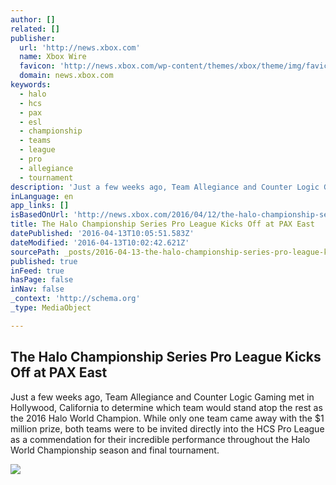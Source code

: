 ```yaml
---
author: []
related: []
publisher:
  url: 'http://news.xbox.com'
  name: Xbox Wire
  favicon: 'http://news.xbox.com/wp-content/themes/xbox/theme/img/favicons/favicon.ico'
  domain: news.xbox.com
keywords:
  - halo
  - hcs
  - pax
  - esl
  - championship
  - teams
  - league
  - pro
  - allegiance
  - tournament
description: 'Just a few weeks ago, Team Allegiance and Counter Logic Gaming met in Hollywood, California to determine which team would stand atop the rest as the 2016 Halo World Champion. While only one team came away with the $1 million prize, both teams were to be invited directly into the HCS Pro League as a commendation for their incredible performance throughout the Halo World Championship season and final tournament.'
inLanguage: en
app_links: []
isBasedOnUrl: 'http://news.xbox.com/2016/04/12/the-halo-championship-series-pro-league-kicks-off-at-pax-east/'
title: The Halo Championship Series Pro League Kicks Off at PAX East
datePublished: '2016-04-13T10:05:51.583Z'
dateModified: '2016-04-13T10:02:42.621Z'
sourcePath: _posts/2016-04-13-the-halo-championship-series-pro-league-kicks-off-at-pax-eas.md
published: true
inFeed: true
hasPage: false
inNav: false
_context: 'http://schema.org'
_type: MediaObject

---
```

<article style=""><h1>The Halo Championship Series Pro League Kicks Off at PAX East</h1><p>Just a few weeks ago, Team Allegiance and Counter Logic Gaming met in Hollywood, California to determine which team would stand atop the rest as the 2016 Halo World Champion. While only one team came away with the $1 million prize, both teams were to be invited directly into the HCS Pro League as a commendation for their incredible performance throughout the Halo World Championship season and final tournament.</p><img src="http://news.xbox.com/wp-content/uploads/Halo-World-Championship-Naded-Fans-Hyped-1-791x528.jpg" /></article>